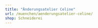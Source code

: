 ```yaml
---
title: "Änderungsatelier Celine"
url: /muenchen/aenderungsatelier-celine/
shop: Schneiderei
---
```

